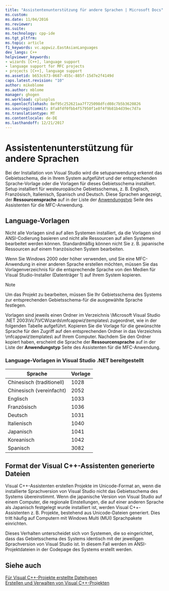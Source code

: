 ```yaml
---
title: "Assistentenunterstützung für andere Sprachen | Microsoft Docs"
ms.custom: 
ms.date: 11/04/2016
ms.reviewer: 
ms.suite: 
ms.technology: cpp-ide
ms.tgt_pltfrm: 
ms.topic: article
f1_keywords: vc.appwiz.EastAsianLanguages
dev_langs: C++
helpviewer_keywords:
- wizards [C++], language support
- language support for MFC projects
- projects [C++], language support
ms.assetid: b653c673-0687-455c-885f-15d7e2f4149d
caps.latest.revision: "10"
author: mikeblome
ms.author: mblome
manager: ghogen
ms.workload: cplusplus
ms.openlocfilehash: 8ef95c252621aa7f725098dfcd08c7b5b3620826
ms.sourcegitcommit: 8fa8fdf0fbb4f57950f1e8f4f9b81b4d39ec7d7a
ms.translationtype: MT
ms.contentlocale: de-DE
ms.lasthandoff: 12/21/2017
---
```

# <a name="wizard-support-for-other-languages"></a>Assistentenunterstützung für andere Sprachen
Bei der Installation von Visual Studio wird die setupanwendung erkennt das Gebietsschema, die in Ihrem System aufgeführt und der entsprechenden Sprache-Vorlage oder die Vorlagen für dieses Gebietsschema installiert. Setup installiert für westeuropäische Gebietsschemas, z. B. Englisch, Französisch, Italienisch, Spanisch und Deutsch. Diese Sprachen angezeigt, der **Ressourcensprache** auf in der Liste der [Anwendungstyp](../mfc/reference/application-type-mfc-application-wizard.md) Seite des Assistenten für die MFC-Anwendung.  
  
## <a name="language-templates"></a>Language-Vorlagen  
 Nicht alle Vorlagen sind auf allen Systemen installiert, da die Vorlagen sind ANSI-Codierung basieren und nicht alle Ressourcen auf allen Systemen bearbeitet werden können. Standardmäßig können nicht Sie z. B. japanische Ressourcen auf einem französischen System bearbeiten.  
  
 Wenn Sie Windows 2000 oder höher verwenden, und Sie eine MFC-Anwendung in einer anderen Sprache erstellen möchten, müssen Sie das Vorlagenverzeichnis für die entsprechende Sprache von den Medien für Visual Studio-Installer (Datenträger 1) auf Ihrem System kopieren.  
  
> [!NOTE]
>  Um das Projekt zu bearbeiten, müssen Sie Ihr Gebietsschema des Systems zur entsprechenden Gebietsschema-für die ausgewählte Sprache festlegen.  
  
 Vorlagen sind jeweils einen Ordner im Verzeichnis \Microsoft Visual Studio .NET 2003\Vc7\VCWizards\mfcappwiz\templates\ zugeordnet, wie in der folgenden Tabelle aufgeführt. Kopieren Sie die Vorlage für die gewünschte Sprache für den Zugriff auf den entsprechenden Ordner in das Verzeichnis \mfcappwiz\templates\ auf Ihrem Computer. Nachdem Sie den Ordner kopiert haben, erscheint die Sprache der **Ressourcensprache** auf in der Liste der **Anwendungstyp** Seite des Assistenten für die MFC-Anwendung.  
  
### <a name="language-templates-provided-in-visual-studio-net"></a>Language-Vorlagen in Visual Studio .NET bereitgestellt  
  
|Sprache|Vorlage|  
|--------------|--------------|  
|Chinesisch (traditionell)|1028|  
|Chinesisch (vereinfacht)|2052|  
|Englisch|1033|  
|Französisch|1036|  
|Deutsch|1031|  
|Italienisch|1040|  
|Japanisch|1041|  
|Koreanisch|1042|  
|Spanisch|3082|  
  
## <a name="format-of-visual-c-wizard-generated-files"></a>Format der Visual C++-Assistenten generierte Dateien  
 Visual C++-Assistenten erstellen Projekte im Unicode-Format an, wenn die installierte Sprachversion von Visual Studio nicht das Gebietsschema des Systems übereinstimmt. Wenn die japanische Version von Visual Studio auf einem Computer, die regionale Einstellungen, die auf einer anderen Sprache als Japanisch festgelegt wurde installiert ist, werden Visual C++-Assistenten z. B. Projekte, bestehend aus Unicode-Dateien generiert. Dies tritt häufig auf Computern mit Windows Multi (MUI) Sprachpakete einrichten.  
  
 Dieses Verhalten unterscheidet sich von Systemen, die so eingerichtet, dass das Gebietsschema des Systems identisch mit der jeweiligen Sprachversion von Visual Studio ist. In diesem Fall werden im ANSI-Projektdateien in der Codepage des Systems erstellt werden.  
  
## <a name="see-also"></a>Siehe auch  
 [Für Visual C++-Projekte erstellte Dateitypen](../ide/file-types-created-for-visual-cpp-projects.md)   
 [Erstellen und Verwalten von Visual C++-Projekten](../ide/creating-and-managing-visual-cpp-projects.md)